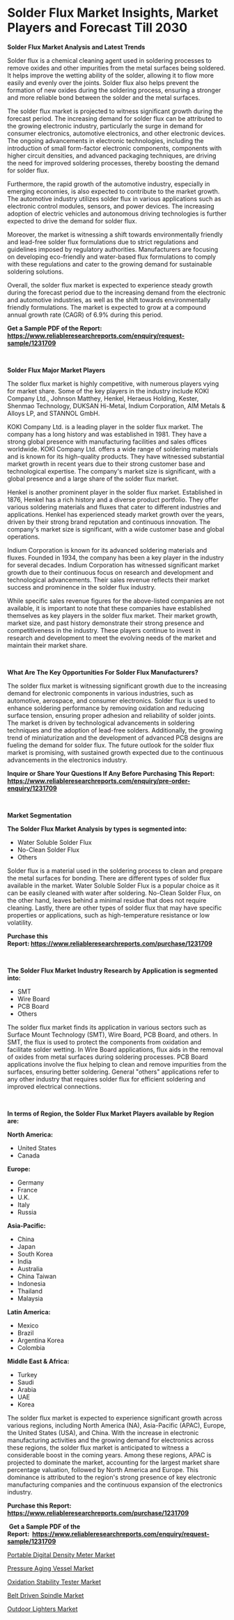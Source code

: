<p><h1>Solder Flux Market Insights, Market Players and Forecast Till 2030</h1></p><p><strong>Solder Flux Market Analysis and Latest Trends</strong></p>
<p><p>Solder flux is a chemical cleaning agent used in soldering processes to remove oxides and other impurities from the metal surfaces being soldered. It helps improve the wetting ability of the solder, allowing it to flow more easily and evenly over the joints. Solder flux also helps prevent the formation of new oxides during the soldering process, ensuring a stronger and more reliable bond between the solder and the metal surfaces.</p><p>The solder flux market is projected to witness significant growth during the forecast period. The increasing demand for solder flux can be attributed to the growing electronic industry, particularly the surge in demand for consumer electronics, automotive electronics, and other electronic devices. The ongoing advancements in electronic technologies, including the introduction of small form-factor electronic components, components with higher circuit densities, and advanced packaging techniques, are driving the need for improved soldering processes, thereby boosting the demand for solder flux.</p><p>Furthermore, the rapid growth of the automotive industry, especially in emerging economies, is also expected to contribute to the market growth. The automotive industry utilizes solder flux in various applications such as electronic control modules, sensors, and power devices. The increasing adoption of electric vehicles and autonomous driving technologies is further expected to drive the demand for solder flux.</p><p>Moreover, the market is witnessing a shift towards environmentally friendly and lead-free solder flux formulations due to strict regulations and guidelines imposed by regulatory authorities. Manufacturers are focusing on developing eco-friendly and water-based flux formulations to comply with these regulations and cater to the growing demand for sustainable soldering solutions.</p><p>Overall, the solder flux market is expected to experience steady growth during the forecast period due to the increasing demand from the electronic and automotive industries, as well as the shift towards environmentally friendly formulations. The market is expected to grow at a compound annual growth rate (CAGR) of 6.9% during this period.</p></p>
<p><strong>Get a Sample PDF of the Report:&nbsp; <a href="https://www.reliableresearchreports.com/enquiry/request-sample/1231709">https://www.reliableresearchreports.com/enquiry/request-sample/1231709</a></strong></p>
<p>&nbsp;</p>
<p><strong>Solder Flux Major Market Players</strong></p>
<p><p>The solder flux market is highly competitive, with numerous players vying for market share. Some of the key players in the industry include KOKI Company Ltd., Johnson Matthey, Henkel, Heraeus Holding, Kester, Shenmao Technology, DUKSAN Hi-Metal, Indium Corporation, AIM Metals & Alloys LP, and STANNOL GmbH. </p><p>KOKI Company Ltd. is a leading player in the solder flux market. The company has a long history and was established in 1981. They have a strong global presence with manufacturing facilities and sales offices worldwide. KOKI Company Ltd. offers a wide range of soldering materials and is known for its high-quality products. They have witnessed substantial market growth in recent years due to their strong customer base and technological expertise. The company's market size is significant, with a global presence and a large share of the solder flux market.</p><p>Henkel is another prominent player in the solder flux market. Established in 1876, Henkel has a rich history and a diverse product portfolio. They offer various soldering materials and fluxes that cater to different industries and applications. Henkel has experienced steady market growth over the years, driven by their strong brand reputation and continuous innovation. The company's market size is significant, with a wide customer base and global operations.</p><p>Indium Corporation is known for its advanced soldering materials and fluxes. Founded in 1934, the company has been a key player in the industry for several decades. Indium Corporation has witnessed significant market growth due to their continuous focus on research and development and technological advancements. Their sales revenue reflects their market success and prominence in the solder flux industry.</p><p>While specific sales revenue figures for the above-listed companies are not available, it is important to note that these companies have established themselves as key players in the solder flux market. Their market growth, market size, and past history demonstrate their strong presence and competitiveness in the industry. These players continue to invest in research and development to meet the evolving needs of the market and maintain their market share.</p></p>
<p>&nbsp;</p>
<p><strong>What Are The Key Opportunities For Solder Flux Manufacturers?</strong></p>
<p><p>The solder flux market is witnessing significant growth due to the increasing demand for electronic components in various industries, such as automotive, aerospace, and consumer electronics. Solder flux is used to enhance soldering performance by removing oxidation and reducing surface tension, ensuring proper adhesion and reliability of solder joints. The market is driven by technological advancements in soldering techniques and the adoption of lead-free solders. Additionally, the growing trend of miniaturization and the development of advanced PCB designs are fueling the demand for solder flux. The future outlook for the solder flux market is promising, with sustained growth expected due to the continuous advancements in the electronics industry.</p></p>
<p><strong>Inquire or Share Your Questions If Any Before Purchasing This Report: <a href="https://www.reliableresearchreports.com/enquiry/pre-order-enquiry/1231709">https://www.reliableresearchreports.com/enquiry/pre-order-enquiry/1231709</a></strong></p>
<p>&nbsp;</p>
<p><strong>Market Segmentation</strong></p>
<p><strong>The Solder Flux Market Analysis by types is segmented into:</strong></p>
<p><ul><li>Water Soluble Solder Flux</li><li>No-Clean Solder Flux</li><li>Others</li></ul></p>
<p><p>Solder flux is a material used in the soldering process to clean and prepare the metal surfaces for bonding. There are different types of solder flux available in the market. Water Soluble Solder Flux is a popular choice as it can be easily cleaned with water after soldering. No-Clean Solder Flux, on the other hand, leaves behind a minimal residue that does not require cleaning. Lastly, there are other types of solder flux that may have specific properties or applications, such as high-temperature resistance or low volatility.</p></p>
<p><strong>Purchase this Report:&nbsp;<a href="https://www.reliableresearchreports.com/purchase/1231709">https://www.reliableresearchreports.com/purchase/1231709</a></strong></p>
<p>&nbsp;</p>
<p><strong>The Solder Flux Market Industry Research by Application is segmented into:</strong></p>
<p><ul><li>SMT</li><li>Wire Board</li><li>PCB Board</li><li>Others</li></ul></p>
<p><p>The solder flux market finds its application in various sectors such as Surface Mount Technology (SMT), Wire Board, PCB Board, and others. In SMT, the flux is used to protect the components from oxidation and facilitate solder wetting. In Wire Board applications, flux aids in the removal of oxides from metal surfaces during soldering processes. PCB Board applications involve the flux helping to clean and remove impurities from the surfaces, ensuring better soldering. General "others" applications refer to any other industry that requires solder flux for efficient soldering and improved electrical connections.</p></p>
<p>&nbsp;</p>
<p><strong>In terms of Region, the Solder Flux Market Players available by Region are:</strong></p>
<p>
    <p> <strong> North America: </strong>
        <ul>
            <li>United States</li>
            <li>Canada</li>
        </ul>
        </p> 
    <p> <strong> Europe: </strong>
        <ul>
            <li>Germany</li>
            <li>France</li>
            <li>U.K.</li>
            <li>Italy</li>
            <li>Russia</li>
        </ul>
        </p> 
    <p> <strong> Asia-Pacific: </strong>
        <ul>
            <li>China</li>
            <li>Japan</li>
            <li>South Korea</li>
            <li>India</li>
            <li>Australia</li>
            <li>China Taiwan</li>
            <li>Indonesia</li>
            <li>Thailand</li>
            <li>Malaysia</li>
        </ul>
        </p> 
    <p> <strong> Latin America: </strong>
        <ul>
            <li>Mexico</li>
            <li>Brazil</li>
            <li>Argentina Korea</li>
            <li>Colombia</li>
        </ul>
        </p> 
    <p> <strong> Middle East & Africa: </strong>
        <ul>
            <li>Turkey</li>
            <li>Saudi</li>
            <li>Arabia</li>
            <li>UAE</li>
            <li>Korea</li>
        </ul>
    </p>
    </p>
<p><p>The solder flux market is expected to experience significant growth across various regions, including North America (NA), Asia-Pacific (APAC), Europe, the United States (USA), and China. With the increase in electronic manufacturing activities and the growing demand for electronics across these regions, the solder flux market is anticipated to witness a considerable boost in the coming years. Among these regions, APAC is projected to dominate the market, accounting for the largest market share percentage valuation, followed by North America and Europe. This dominance is attributed to the region's strong presence of key electronic manufacturing companies and the continuous expansion of the electronics industry.</p></p>
<p><strong>Purchase this Report: <a href="https://www.reliableresearchreports.com/purchase/1231709">https://www.reliableresearchreports.com/purchase/1231709</a></strong></p>
<p>&nbsp;<strong>Get a Sample PDF of the Report:&nbsp;&nbsp;<a href="https://www.reliableresearchreports.com/enquiry/request-sample/1231709">https://www.reliableresearchreports.com/enquiry/request-sample/1231709</a></strong></p>
<p><strong></strong></p>
<p><p><a href="https://medium.com/@sanjubabarp23/portable-digital-density-meter-market-comprehensive-assessment-by-type-application-and-geography-2a02992c61f1">Portable Digital Density Meter Market</a></p><p><a href="https://medium.com/@amrutreliable23/pressure-aging-vessel-market-analysis-and-sze-forecasted-for-period-from-2023-to-2030-d8dbadab7275">Pressure Aging Vessel Market</a></p><p><a href="https://medium.com/@kabirkhanrp23/analyzing-oxidation-stability-tester-market-global-industry-perspective-and-forecast-2023-to-825c54f9329d">Oxidation Stability Tester Market</a></p><p><a href="https://medium.com/@abhishekreliable23/belt-driven-spindle-market-size-and-market-trends-complete-industry-overview-2023-to-2030-fe42648bc483">Belt Driven Spindle Market</a></p><p><a href="https://medium.com/@seanhunt765/outdoor-lighters-market-insight-market-trends-growth-forecasted-from-2023-to-2030-68ec0dbcd350">Outdoor Lighters Market</a></p></p>